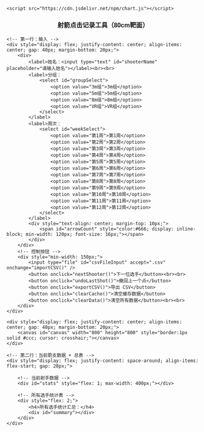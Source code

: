 <!DOCTYPE html>
<html>
<head>
    <meta charset="UTF-8">
    <meta name="viewport" content="width=device-width, initial-scale=1.0">
    <title>射箭点击记录工具</title>
    <style>
        body { font-family: Arial; margin: 20px; }
        #canvas { border: 1px solid #ccc; cursor: crosshair; margin-top: 10px; }
        #stats { margin-top: 20px; }
        label { margin-right: 10px; }
        button { margin-right: 10px; margin-top: 10px; }
        table {
                font-size: 14px;
                border-collapse: collapse;
                width: 100%;
            }
            th, td {
                padding: 6px 10px;
                border: 1px solid #ccc;
                text-align: center;
            }
    </style>

    <script src="https://cdn.jsdelivr.net/npm/chart.js"></script>
</head>
<body>
    <h3 style="text-align: center;">射箭点击记录工具（80cm靶面）</h3>

    <!-- 第一行：输入 -->
    <div style="display: flex; justify-content: center; align-items: center; gap: 40px; margin-bottom: 20px;">
        <div>
            <label>姓名：<input type="text" id="shooterName" placeholder="请输入姓名"></label><br><br>
            <label>分组：
                <select id="groupSelect">
                    <option value="3m组">3m组</option>
                    <option value="5m组">5m组</option>
                    <option value="8m组">8m组</option>
                    <option value="VR组">VR组</option>
                </select>
            </label>
            <label>周次：
                <select id="weekSelect">
                    <option value="第1周">第1周</option>
                    <option value="第2周">第2周</option>
                    <option value="第3周">第3周</option>
                    <option value="第4周">第4周</option>
                    <option value="第5周">第5周</option>
                    <option value="第6周">第6周</option>
                    <option value="第7周">第7周</option>
                    <option value="第8周">第8周</option>
                    <option value="第9周">第9周</option>
                    <option value="第10周">第10周</option>
                    <option value="第11周">第11周</option>
                    <option value="第12周">第12周</option>
                </select>
            </label>
            <div style="text-align: center; margin-top: 10px;">
                <span id="arrowCount" style="color:#666; display: inline-block; min-width: 120px; font-size: 16px;"></span>
            </div>
        </div>
        <!-- 控制按钮 -->
        <div style="min-width: 150px;">
            <input type="file" id="csvFileInput" accept=".csv" onchange="importCSV()" />
            <button onclick="nextShooter()">下一位选手</button><br><br>
            <button onclick="undoLastShot()">撤回上一个点</button>
            <button onclick="exportCSV()">导出 CSV</button>
            <button onclick="clearCache()">清空缓存数据</button>
            <button onclick="clearData()">清空所有数据</button><br><br>
        </div>
    </div>

    <div style="display: flex; justify-content: center; align-items: center; gap: 40px; margin-bottom: 20px;">
        <canvas id="canvas" width="800" height="800" style="border:1px solid #ccc; cursor: crosshair;"></canvas>
    </div>

    <!-- 第二行：当前箭支数据 + 总表 -->
    <div style="display: flex; justify-content: space-around; align-items: flex-start; gap: 20px;">
        
        <!-- 当前射手数据 -->
        <div id="stats" style="flex: 1; max-width: 400px;"></div>

        <!-- 所有选手统计表 -->
        <div style="flex: 2;">
            <h4>所有选手统计汇总：</h4>
            <div id="summary"></div>
        </div>
    </div>

</body>


<script>
        // 动态适配画布
        const screenWidth = window.innerWidth || document.documentElement.clientWidth;
        const canvasSize = Math.min(screenWidth * 0.9, 800);  // 最大800，最小适配屏宽
        const canvas = document.getElementById('canvas');
        canvas.width = canvasSize;
        canvas.height = canvasSize;
        let touchTimer = null;
        const ctx = canvas.getContext('2d');
        const scale = 80 / canvas.width;  // px → cm（靶面总宽80cm）
        const center = { x: canvas.width / 2, y: canvas.height / 2 };

        const ringWidth = 4;
        const MAX_SHOTS_PER_SHOOTER = 10;
    
        let allShots = [];     // 包含所有人的记录
        let currentShots = []; // 当前射手的10箭
        let currentShooter = null;
        let chart = null;

        drawTarget();
    
        function drawTarget() {
            ctx.clearRect(0, 0, canvas.width, canvas.height);
            const colors = ['#FFD700', '#FFD700', '#FF0000', '#FF0000', '#0000FF', '#0000FF', '#000000', '#000000', '#FFFFFF', '#FFFFFF'];

            // 绘制靶圈 + 环数标记
            for (let i = 10; i >= 1; i--) {
                const radius = i * ringWidth * 10;
                ctx.beginPath();
                ctx.arc(center.x, center.y, radius, 0, 2 * Math.PI);
                ctx.fillStyle = colors[i - 1];  // 正确的颜色索引：从外到内变深
                ctx.fill();
                ctx.strokeStyle = '#666';
                ctx.lineWidth = 1;
                ctx.stroke();

                // 正确的环数标记：外圈是 1，中心是 10
                const ringNumber = 11 - i;
                const midRadius = ((i + (i - 1)) / 2) * ringWidth * 10;

                ctx.fillStyle = '#000';
                ctx.font = `${canvas.width * 0.025}px Arial`;
                ctx.textAlign = 'center';
                ctx.textBaseline = 'middle';

                // 添加 2cm 处的内圈线（X环）
                ctx.beginPath();
                ctx.arc(center.x, center.y, 2 / scale, 0, 2 * Math.PI);
                ctx.strokeStyle = '#333';
                ctx.lineWidth = 1;
                ctx.stroke();

                // 在右侧中心
                ctx.fillText(`${ringNumber}`, center.x + midRadius, center.y);

                // 在上方中心
                ctx.fillText(`${ringNumber}`, center.x, center.y - midRadius);
            }

            // 靶心标记
            ctx.beginPath();
            ctx.arc(center.x, center.y, 4, 0, 2 * Math.PI);
            ctx.fillStyle = '#FF0000';
            ctx.fill();
            ctx.strokeStyle = '#000';
            ctx.stroke();
            ctx.fillStyle = '#000';
            ctx.font = `${canvas.width * 0.015}px Arial`;
            ctx.fillText('', center.x + 6, center.y - 6);

            // 坐标线 + 刻度
            ctx.strokeStyle = '#999';
            ctx.lineWidth = 1;

            // 横轴线
            ctx.beginPath();
            ctx.moveTo(0, center.y);
            ctx.lineTo(canvas.width, center.y);
            ctx.stroke();

            // 纵轴线
            ctx.beginPath();
            ctx.moveTo(center.x, 0);
            ctx.lineTo(center.x, canvas.height);
            ctx.stroke();

            // 刻度线和标签（每10cm）
            ctx.fillStyle = '#333';
            ctx.font = `${canvas.width * 0.012}px Arial`;
            ctx.textAlign = 'center';
            ctx.textBaseline = 'middle';
            ctx.lineWidth = 1;
            const maxCm = 40;
            for (let cm = -maxCm; cm <= maxCm; cm += 10) {
                if (cm === 0) continue;
                const offset = cm / scale;

                // X轴刻度（水平线上的点）
                ctx.beginPath();
                ctx.moveTo(center.x + offset, center.y - 5);
                ctx.lineTo(center.x + offset, center.y + 5);
                ctx.stroke();
                ctx.fillText(`${cm}`, center.x + offset, center.y + 15);

                // Y轴刻度（垂直线上）
                ctx.beginPath();
                ctx.moveTo(center.x - 5, center.y - offset);
                ctx.lineTo(center.x + 5, center.y - offset);
                ctx.stroke();
                ctx.fillText(`${cm}`, center.x - 15, center.y - offset);
            }

            
            // 重绘当前箭痕并标出编号
            currentShots.forEach((shot, index) => {
                const px = center.x + shot.x / scale;
                const py = center.y - shot.y / scale;

                // 绘制绿色圆点
                const arrowRadiusPx = 0.4 / scale; // 0.4cm 半径，转换为像素
                ctx.fillStyle = '#00FF00';
                ctx.beginPath();
                ctx.arc(px, py, arrowRadiusPx, 0, 2 * Math.PI);
                ctx.fill();

                // 添加编号文字
                ctx.fillStyle = '#000';
                ctx.font = `${canvas.width * 0.025}px Arial`;
                ctx.textAlign = 'left';
                ctx.textBaseline = 'top';
                ctx.fillText(`${index + 1}`, px + 5, py + 5);
            });
        }
    
        canvas.addEventListener('click', (e) => {
            const nameInput = document.getElementById('shooterName');
            const groupSelect = document.getElementById('groupSelect');
            const name = nameInput.value.trim();
            const group = groupSelect.value;
    
            if (!name) {
                alert('请输入姓名');
                return;
            }
    
            if (!currentShooter) {
                const week = document.getElementById('weekSelect').value;
                const exists = allShots.some(s => s.name === name && s.group === group && s.week === week);
                if (exists) {
                    if (!confirm(`${name} 已在 ${group} - ${week} 记录过，是否继续？`)) {
                        return;
                    }
                }
                currentShooter = { name, group, week };
                
                nameInput.disabled = true;
                groupSelect.disabled = true;
                document.getElementById('weekSelect').disabled = true;
            }
    
            if (currentShots.length >= MAX_SHOTS_PER_SHOOTER) {
                alert('当前射手已射满10箭，请点击“下一位选手”继续。');
                return;
            }

            document.getElementById('arrowCount').textContent = `当前第 ${currentShots.length + 1} / ${MAX_SHOTS_PER_SHOOTER} 箭`;


    
            const rect = canvas.getBoundingClientRect();
            const x = e.clientX - rect.left;
            const y = e.clientY - rect.top;
            const dx = (x - center.x) * scale;
            const dy = (center.y - y) * scale;
            const distance = Math.sqrt(dx * dx + dy * dy);
            const score = getScore(distance);
    
            const week = document.getElementById('weekSelect').value;
            const shot = { x: dx, y: dy, score, name, group, week, timestamp: new Date().toISOString() };
            currentShots.push(shot);
            allShots.push(shot);
    
            ctx.fillStyle = '#00FF00';
            ctx.beginPath();
            ctx.arc(x, y, 0.4 / scale, 0, 2 * Math.PI);
            ctx.fill();
            
            updateStats();
            updateSummary();  // ✅ 立即刷新表格
            saveToLocal();
        });
    
        canvas.addEventListener('touchstart', function (e) {
            if (e.touches.length === 1) {
                const touch = e.touches[0];
                const x = touch.clientX - canvas.getBoundingClientRect().left;
                const y = touch.clientY - canvas.getBoundingClientRect().top;

                // 设置长按触发
                touchTimer = setTimeout(() => {
                    showTouchCoordinate(x, y);
                }, 600); // 长按 600ms 触发
                }
            }, { passive: false });

        canvas.addEventListener('touchend', () => {
            if (touchTimer) clearTimeout(touchTimer);
        });

        canvas.addEventListener('touchmove', () => {
            if (touchTimer) clearTimeout(touchTimer);
        });

        const getScore = (distance) => {
            const arrowRadius = 0.4; // 单位cm
            const ring = Math.floor((distance - arrowRadius + 0.0001) / ringWidth);
            const score = 10 - ring;
            return score > 0 ? score : 0;
        };
    
        function updateStats() {
            const statsDiv = document.getElementById('stats');
            if (currentShots.length === 0) {
                statsDiv.innerHTML = '';
                return;
            }
    
            const validShots = currentShots.filter(s => s.score > 0);
            let html = `<h4>当前记录者：${currentShooter.name}（${currentShooter.group}）</h4>`;
            currentShots.forEach((shot, i) => {
                html += `箭支 ${i + 1}: (${shot.x.toFixed(1)}cm, ${shot.y.toFixed(1)}cm), 环数: ${shot.score}<br>`;
            });
    
            if (validShots.length > 0) {
                const xCoords = validShots.map(s => s.x);
                const yCoords = validShots.map(s => s.y);
                const meanX = xCoords.reduce((a, b) => a + b, 0) / validShots.length;
                const meanY = yCoords.reduce((a, b) => a + b, 0) / validShots.length;
                const stdX = Math.sqrt(xCoords.reduce((a, x) => a + (x - meanX) ** 2, 0) / validShots.length);
                const stdY = Math.sqrt(yCoords.reduce((a, y) => a + (y - meanY) ** 2, 0) / validShots.length);
                const maxDist = Math.max(...validShots.map(s => Math.sqrt(s.x ** 2 + s.y ** 2)));
    
                html += `<h4>散布统计（不含脱靶）：</h4>
                    有效箭数: ${validShots.length}（总箭数: ${currentShots.length}）<br>
                    平均中心: (${meanX.toFixed(1)}cm, ${meanY.toFixed(1)}cm）<br>
                    标准差(X/Y): ${stdX.toFixed(1)}cm / ${stdY.toFixed(1)}cm<br>
                    最大距离: ${maxDist.toFixed(1)}cm`;
            } else {
                html += `<h4>散布统计：</h4>无有效箭支（全部脱靶）`;
            }
    
            statsDiv.innerHTML = html;
        }
    
        function nextShooter() {
            if (currentShots.length < MAX_SHOTS_PER_SHOOTER) {
                alert('请先完成本射手的10箭。');
                return;
            }

            currentShots = [];
            currentShooter = null;
            const nameInput = document.getElementById('shooterName');
            nameInput.value = '';
            nameInput.disabled = false;
            const groupSelect = document.getElementById('groupSelect');
            groupSelect.disabled = false;
            const weekSelect = document.getElementById('weekSelect');
            weekSelect.disabled = false;  // ✅ 解锁周次选择

            document.getElementById('stats').innerHTML = '';
            document.getElementById('arrowCount').textContent = '当前第 0 / 10 箭';

            drawTarget();
            updateSummary();
            saveToLocal();
        }

        function deleteShooter(name, group, week) {
            if (!confirm(`确认删除 ${name}（${group} - ${week}）的所有记录？`)) return;
            allShots = allShots.filter(s => !(s.name === name && s.group === group && (s.week || '第0周') === week));
            currentShots = [];
            currentShooter = null;
            updateSummary();
            drawTarget();
            saveToLocal();
            document.getElementById('weekSelect').disabled = false;
            document.getElementById('weekSelect').value = '第1周';
        }


        function updateSummary() {
            const summaryDiv = document.getElementById('summary');

            // 按姓名 + 分组 + 周次 完整分组
            const grouped = {};
            allShots.forEach(s => {
                const week = s.week || '第0周';  // 如果没有 week 字段，默认归为第0周
                const key = `${s.name}__${s.group}__${week}`;
                if (!grouped[key]) grouped[key] = [];
                grouped[key].push(s);
            });

            let html = '<table border="1" cellpadding="5" style="border-collapse: collapse;">';
            html += `<tr>
                <th>姓名</th><th>分组</th><th>周次</th><th>总环数</th><th>平均环数</th>
                <th>散布中心X(cm)</th><th>散布中心Y(cm)</th>
                <th>标准差X</th><th>标准差Y</th><th>最大散布距离</th><th>操作</th>
            </tr>`;

            for (const key in grouped) {
                const data = grouped[key];
                const name = data[0].name;
                const group = data[0].group;
                const week = data[0].week || '第0周';

                const total = data.reduce((sum, s) => sum + s.score, 0);
                const avg = total / data.length;

                const validShots = data.filter(s => s.score > 0);
                let meanX = 0, meanY = 0, stdX = 0, stdY = 0, maxDist = 0;
                if (validShots.length > 0) {
                    const xCoords = validShots.map(s => s.x);
                    const yCoords = validShots.map(s => s.y);
                    meanX = xCoords.reduce((a, b) => a + b, 0) / validShots.length;
                    meanY = yCoords.reduce((a, b) => a + b, 0) / validShots.length;
                    stdX = Math.sqrt(xCoords.reduce((a, x) => a + (x - meanX) ** 2, 0) / validShots.length);
                    stdY = Math.sqrt(yCoords.reduce((a, y) => a + (y - meanY) ** 2, 0) / validShots.length);
                    maxDist = Math.max(...validShots.map(s => Math.sqrt(s.x ** 2 + s.y ** 2)));
                }

                html += `<tr>
                    <td>${name}</td><td>${group}</td><td>${week}</td>
                    <td>${total}</td><td>${avg.toFixed(2)}</td>
                    <td>${meanX.toFixed(2)}</td><td>${meanY.toFixed(2)}</td>
                    <td>${stdX.toFixed(2)}</td><td>${stdY.toFixed(2)}</td>
                    <td>${maxDist.toFixed(2)}</td>
                    <td>
                        <button onclick="editShooter('${name}', '${group}', '${week}')">编辑</button>
                        <button onclick="deleteShooter('${name}', '${group}', '${week}')">删除</button>
                    </td>
                </tr>`;
            }

            html += '</table>';
            summaryDiv.innerHTML = html;
        }

    
        function clearData() {
            if (!confirm('确定要清空所有数据吗？此操作无法撤销。')) return;
            allShots = [];
            currentShots = [];
            currentShooter = null;
            document.getElementById('shooterName').value = '';
            document.getElementById('shooterName').disabled = false;
            const groupSelect = document.getElementById('groupSelect');
            groupSelect.disabled = false;
            const weekSelect = document.getElementById('weekSelect');
            weekSelect.disabled = false;
            drawTarget();
            saveToLocal();
            document.getElementById('weekSelect').disabled = false;
            document.getElementById('weekSelect').value = '第1周';

        }

    
        function exportCSV() {
            if (allShots.length === 0) {
                alert('没有数据可导出。');
                return;
            }

            const grouped = {};
            allShots.forEach(s => {
                const weekKey = s.week || '第0周';  // 兼容旧数据没有 week
                const key = `${s.name}__${s.group}__${weekKey}`;
                if (!grouped[key]) grouped[key] = [];
                grouped[key].push(s);
            });

            let csv = 'name,group,week,x(cm),y(cm),score,totalScore,averageScore,meanX(cm),meanY(cm),stdX(cm),stdY(cm),maxDistance(cm),timestamp\n';

            for (const key in grouped) {
                const groupData = grouped[key];
                const name = groupData[0].name;
                const group = groupData[0].group;
                const week = groupData[0].week || '第0周';

                groupData.forEach(s => {
                    csv += `${s.name},${s.group},${s.week || '第0周'},${s.x.toFixed(1)},${s.y.toFixed(1)},${s.score},${s.timestamp},,,,,,,\n`;
                });

                const totalScore = groupData.reduce((sum, s) => sum + s.score, 0);
                const averageScore = totalScore / groupData.length;

                const validShots = groupData.filter(s => s.score > 0);
                let meanX = 0, meanY = 0, stdX = 0, stdY = 0, maxDist = 0;

                if (validShots.length > 0) {
                    const xCoords = validShots.map(s => s.x);
                    const yCoords = validShots.map(s => s.y);
                    meanX = xCoords.reduce((a, b) => a + b, 0) / validShots.length;
                    meanY = yCoords.reduce((a, b) => a + b, 0) / validShots.length;
                    stdX = Math.sqrt(xCoords.reduce((a, x) => a + (x - meanX) ** 2, 0) / validShots.length);
                    stdY = Math.sqrt(yCoords.reduce((a, y) => a + (y - meanY) ** 2, 0) / validShots.length);
                    maxDist = Math.max(...validShots.map(s => Math.sqrt(s.x ** 2 + s.y ** 2)));
                }

                csv += `${name},${group},${week},,,,,${totalScore},${averageScore.toFixed(2)},${meanX.toFixed(2)},${meanY.toFixed(2)},${stdX.toFixed(2)},${stdY.toFixed(2)},${maxDist.toFixed(2)}\n`;
            }

            const BOM = '\uFEFF';
            const blob = new Blob([BOM + csv], { type: 'text/csv;charset=utf-8;' });
            const url = URL.createObjectURL(blob);
            const a = document.createElement('a');
            a.href = url;
            a.download = 'archery_detailed_summary.csv';
            a.click();
        }


        function saveToLocal() {
            localStorage.setItem('archery_allShots', JSON.stringify(allShots));
        }

        function restoreFromLocal() {
            const data = localStorage.getItem('archery_allShots');
            if (data) {
                allShots = JSON.parse(data);
                normalizeWeeks();
                updateSummary();

                // 尝试还原最后一个射手的数据
                if (allShots.length > 0) {
                    const last = allShots[allShots.length - 1];
                    currentShooter = { name: last.name, group: last.group, week: last.week || '第1周' };
                    document.getElementById('weekSelect').value = last.week || '第1周';
                    document.getElementById('shooterName').value = last.name;
                    document.getElementById('groupSelect').value = last.group;
                    document.getElementById('shooterName').disabled = true;
                    document.getElementById('groupSelect').disabled = true;

                    // 恢复该射手最近10箭
                    currentShots = allShots.filter(s => s.name === last.name && s.group === last.group).slice(-10);
                    
                    // ✅ 显示箭数
                    document.getElementById('arrowCount').textContent = `当前第 ${currentShots.length} / 10 箭`;

                    drawTarget(); // 重绘箭痕
                    updateStats();
                }
            }
        }

        // 通用数据清洗函数，补充缺失的 week
        function normalizeWeeks() {
            allShots.forEach(s => {
                if (!s.week) {
                    s.week = "第0周";
                }
            });
        }


        window.onload = function () {
            drawTarget();
            restoreFromLocal();
        };

        function clearCache() {

            if (confirm('确定清除本地缓存？刷新页面后将无数据')) {
                localStorage.removeItem('archery_allShots');
                alert('缓存已清除，请刷新页面');
            }
            document.getElementById('weekSelect').disabled = false;
            document.getElementById('weekSelect').value = '第1周';

        }

        function importCSV() {
            const fileInput = document.getElementById('csvFileInput');
            const file = fileInput.files[0];
            if (!file) return;

            const reader = new FileReader();
            reader.onload = function (e) {
                const lines = e.target.result.split('\n').filter(line => line.trim() !== '');
                if (lines.length < 2) {
                    alert('CSV 文件无有效数据');
                    return;
                }

                const headers = lines[0].split(',');
                const isNewFormat = headers.includes('week');

                const newShots = [];
                let duplicateCount = 0;

                for (let i = 1; i < lines.length; i++) {
                    const parts = lines[i].split(',');
                    if (parts.length < 5) continue;

                    const name = parts[0].trim();
                    const group = parts[1].trim();
                    const week = isNewFormat ? (parts[2]?.trim() || '第0周') : '第0周';
                    const x = parseFloat(isNewFormat ? parts[3] : parts[2]);
                    const y = parseFloat(isNewFormat ? parts[4] : parts[3]);
                    const score = parseInt(isNewFormat ? parts[5] : parts[4]);
                    const timestamp = parts[isNewFormat ? 6 : 5]?.trim() || new Date().toISOString();

                    if (isNaN(x) || isNaN(y) || isNaN(score)) continue;

                    // 查找是否已存在相同记录
                    const exists = allShots.some(s =>
                        s.name === name &&
                        s.group === group &&
                        s.week === week &&
                        s.x === x &&
                        s.y === y &&
                        s.score === score
                    );

                    if (exists) {
                        duplicateCount++;
                        continue; // 跳过已存在
                    }

                    newShots.push({ name, group, week, x, y, score, timestamp });
                }

                if (newShots.length > 0) {
                    allShots = allShots.concat(newShots);
                    updateSummary();
                    drawTarget();
                    saveToLocal();
                }

                alert(`CSV 导入完成，新增 ${newShots.length} 条记录，跳过 ${duplicateCount} 条已存在记录。`);
            };
            reader.readAsText(file);
        }


        function undoLastShot() {
            if (currentShots.length === 0) {
                alert('当前无可撤回的箭');
                return;
            }

            const lastShot = currentShots.pop();

            // 从 allShots 中移除该箭（从末尾往前找符合当前射手名和组的记录）
            for (let i = allShots.length - 1; i >= 0; i--) {
                if (allShots[i].name === lastShot.name && allShots[i].group === lastShot.group) {
                    allShots.splice(i, 1);
                    break;
                }
            }

            // 更新当前箭数显示
            document.getElementById('arrowCount').textContent = `当前第 ${currentShots.length} / 10 箭`;

            updateStats();
            drawTarget();
            updateSummary();  // ✅ 立即刷新表格
            saveToLocal();
        }

        function showTouchCoordinate(x, y) {
            const dx = (x - center.x) * scale;
            const dy = (center.y - y) * scale;

            const label = `(${dx.toFixed(1)}cm, ${dy.toFixed(1)}cm)`;

            // 白色背景圆
            ctx.beginPath();
            ctx.arc(x, y - 20, 28, 0, 2 * Math.PI);
            ctx.fillStyle = 'rgba(255,255,255,0.9)';
            ctx.fill();

            // 黑字标签
            ctx.fillStyle = '#000';
            ctx.font = `${canvas.width * 0.014}px Arial`;
            ctx.textAlign = 'center';
            ctx.textBaseline = 'middle';
            ctx.fillText(label, x, y - 20);
        }

        function editShooter(name, group, week) {
            const newWeek = prompt("请输入新的周次（例如：第1周、第2周...）", week);
            const newName = prompt("请输入新的姓名", name);
            const newGroup = prompt("请输入新的分组", group);

            if (!newName || !newGroup || !newWeek) {
                alert('编辑取消或无效输入');
                return;
            }

            // 检查是否已存在相同姓名+分组+周次，但不包括当前自己
            const conflict = allShots.some(s =>
                s.name === newName && s.group === newGroup && (s.week || '第0周') === newWeek &&
                !(s.name === name && s.group === group && (s.week || '第0周') === week)
            );
            if (conflict) {
                alert(`已存在 ${newName} 在 ${newGroup} - ${newWeek} 的记录，修改取消`);
                return;
            }

            // 更新 allShots 中所有该选手记录
            allShots.forEach(s => {
                if (s.name === name && s.group === group && (s.week || '第0周') === week) {
                    s.name = newName;
                    s.group = newGroup;
                    s.week = newWeek;
                }
            });

            // 重新加载到当前编辑模式
            currentShooter = { name: newName, group: newGroup, week: newWeek };
            document.getElementById('shooterName').value = newName;
            document.getElementById('groupSelect').value = newGroup;
            document.getElementById('weekSelect').value = newWeek;
            document.getElementById('shooterName').disabled = true;
            document.getElementById('groupSelect').disabled = true;
            document.getElementById('weekSelect').disabled = true;

            // 恢复10箭
            currentShots = allShots.filter(s => s.name === newName && s.group === newGroup && (s.week || '第0周') === newWeek).slice(-10);

            // 显示箭数
            document.getElementById('arrowCount').textContent = `当前第 ${currentShots.length} / 10 箭`;

            drawTarget();
            updateStats();
            updateSummary();
            saveToLocal();
        }




</script>
    
    
</body>
</html>
